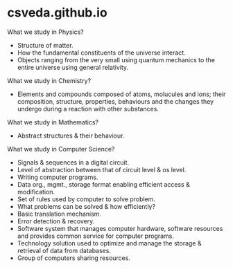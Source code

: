 # csveda.github.io

What we study in Physics?
- Structure of matter.
- How the fundamental constituents of the universe interact.
- Objects ranging from the very small using quantum mechanics to the entire universe using general relativity.

What we study in Chemistry?
- Elements and compounds composed of atoms, molucules and ions; their composition, structure, properties, behaviours and the changes they undergo during a reaction with other substances.

What we study in Mathematics?
- Abstract structures & their behaviour.

What we study in Computer Science?
- Signals & sequences in a digital circuit.
- Level of abstraction between that of circuit level & os level.
- Writing computer programs.
- Data org., mgmt., storage format enabling efficient access & modification.
- Set of rules used by computer to solve problem.
- What problems can be solved & how efficiently?
- Basic translation mechanism.
- Error detection & recovery.
- Software system that manages computer hardware, software resources and provides common service for computer programs.
- Technology solution used to optimize and manage the storage & retrieval of data from databases.
- Group of computers sharing resources.
